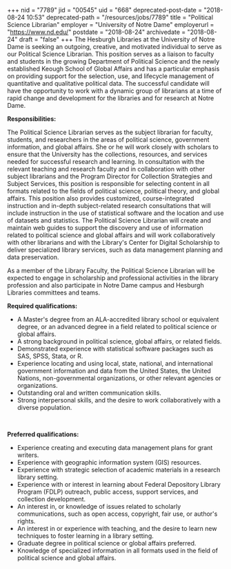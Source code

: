 +++
nid = "7789"
jid = "00545"
uid = "668"
deprecated-post-date = "2018-08-24 10:53"
deprecated-path = "/resources/jobs/7789"
title = "Political Science Librarian"
employer = "University of Notre Dame"
employerurl = "https://www.nd.edu/"
postdate = "2018-08-24"
archivedate = "2018-08-24"
draft = "false"
+++
The Hesburgh Libraries at the University of Notre Dame is seeking an
outgoing, creative, and motivated individual to serve as our Political
Science Librarian. This position serves as a liaison to faculty and
students in the growing Department of Political Science and the newly
established Keough School of Global Affairs and has a particular
emphasis on providing support for the selection, use, and lifecycle
management of quantitative and qualitative political data. The
successful candidate will have the opportunity to work with a dynamic
group of librarians at a time of rapid change and development for the
libraries and for research at Notre Dame.

**Responsibilities:**

The Political Science Librarian serves as the subject librarian for
faculty, students, and researchers in the areas of political science,
government information, and global affairs. She or he will work closely
with scholars to ensure that the University has the collections,
resources, and services needed for successful research and learning. In
consultation with the relevant teaching and research faculty and in
collaboration with other subject librarians and the Program Director for
Collection Strategies and Subject Services, this position is responsible
for selecting content in all formats related to the fields of political
science, political theory, and global affairs. This position also
provides customized, course-integrated instruction and in-depth
subject-related research consultations that will include instruction in
the use of statistical software and the location and use of datasets and
statistics. The Political Science Librarian will create and maintain web
guides to support the discovery and use of information related to
political science and global affairs and will work collaboratively with
other librarians and with the Library's Center for Digital Scholarship
to deliver specialized library services, such as data management
planning and data preservation.   

As a member of the Library Faculty, the Political Science Librarian will
be expected to engage in scholarship and professional activities in the
library profession and also participate in Notre Dame campus and
Hesburgh Libraries committees and teams.
  
**Required qualifications:**

-   A Master's degree from an ALA-accredited library school or
    equivalent degree, or an advanced degree in a field related to
    political science or global affairs.
-   A strong background in political science, global affairs, or related
    fields.
-   Demonstrated experience with statistical software packages such as
    SAS, SPSS, Stata, or R.
-   Experience locating and using local, state, national, and
    international government information and data from the United
    States, the United Nations, non-governmental organizations, or other
    relevant agencies or organizations.
-   Outstanding oral and written communication skills.
-   Strong interpersonal skills, and the desire to work collaboratively
    with a diverse population.

 

**Preferred qualifications:**

-   Experience creating and executing data management plans for grant
    writers.
-   Experience with geographic information system (GIS) resources.
-   Experience with strategic selection of academic materials in a
    research library setting.
-   Experience with or interest in learning about Federal Depository
    Library Program (FDLP) outreach, public access, support services,
    and collection development.
-   An interest in, or knowledge of issues related to scholarly
    communications, such as open access, copyright, fair use, or
    author's rights.
-   An interest in or experience with teaching, and the desire to learn
    new techniques to foster learning in a library setting.
-   Graduate degree in political science or global affairs preferred.
-   Knowledge of specialized information in all formats used in the
    field of political science and global affairs.
